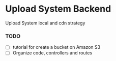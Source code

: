 # Upload System Backend
Upload System local and cdn strategy 

### TODO

- [ ] tutorial for create a bucket on Amazon S3
- [ ] Organize code, controllers and routes
